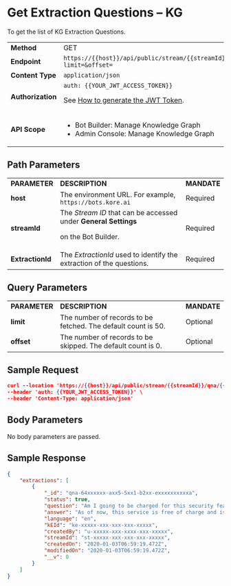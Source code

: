 # **Get Extraction Questions – KG**

To get the list of KG Extraction Questions.


<table>
  <tr>
   <td><strong>Method</strong>
   </td>
   <td>GET
   </td>
  </tr>
  <tr>
   <td><strong>Endpoint</strong>
   </td>
   <td><code>https://{{host}}/api/public/stream/{{streamId}}/qna/{{ExtractionId}}/questions?limit=&offset=</code>
   </td>
  </tr>
  <tr>
   <td><strong>Content Type</strong>
   </td>
   <td><code>application/json</code>
   </td>
  </tr>
  <tr>
   <td><strong>Authorization</strong>
   </td>
   <td><code>auth: {{YOUR_JWT_ACCESS_TOKEN}}</code>
<p>
See <a href="https://developer.kore.ai/docs/bots/api-guide/apis/#Generating_the_JWT_Token">How to generate the JWT Token</a>.
   </td>
  </tr>
  <tr>
   <td><strong>API Scope</strong>
   </td>
   <td>
<ul>

<li>Bot Builder: Manage Knowledge Graph

<li>Admin Console: Manage Knowledge Graph
</li>
</ul>
   </td>
  </tr>
</table>


 


## Path Parameters


<table>
  <tr>
   <td><strong>PARAMETER</strong>
   </td>
   <td><strong>DESCRIPTION</strong>
   </td>
   <td><strong>MANDATE</strong>
   </td>
  </tr>
  <tr>
   <td><strong>host</strong>
   </td>
   <td>The environment URL. For example, <code>https://bots.kore.ai</code>
   </td>
   <td>Required
   </td>
  </tr>
  <tr>
   <td><strong>streamId</strong>
   </td>
   <td>The <em>Stream ID</em> that can be accessed under <strong>General Settings</strong>
<p>
on the Bot Builder.
   </td>
   <td>Required
   </td>
  </tr>
  <tr>
   <td><strong>ExtractionId</strong>
   </td>
   <td>The <em>ExtractionId</em> used to identify the extraction of the questions.
   </td>
   <td>Required
   </td>
  </tr>
</table>


 


## Query Parameters


<table>
  <tr>
   <td><strong>PARAMETER</strong>
   </td>
   <td><strong>DESCRIPTION</strong>
   </td>
   <td><strong>MANDATE</strong>
   </td>
  </tr>
  <tr>
   <td><strong>limit</strong>
   </td>
   <td>The number of records to be fetched. The default count is 50.
   </td>
   <td>Optional
   </td>
  </tr>
  <tr>
   <td><strong>offset</strong>
   </td>
   <td>The number of records to be skipped. The default count is 0.
   </td>
   <td>Optional
   </td>
  </tr>
</table>


 


## Sample Request


```json
curl --location 'https://{{host}}/api/public/stream/{{streamId}}/qna/{{ExtractionId}}/questions?limit=20&offset=0' \
--header 'auth: {{YOUR_JWT_ACCESS_TOKEN}}' \
--header 'Content-Type: application/json'
```


## Body Parameters

No body parameters are passed.

 


## Sample Response


```json
{
    "extractions": [
        {
            "_id": "qna-64xxxxxx-axx5-5xx1-b2xx-exxxxxxxxxxa",
            "status": true,
            "question": "Am I going to be charged for this security feature?",
            "answer": "As of now, this service is free of charge and is a security measure for your online account safety.",
            "language": "en",
            "kEId": "ke-xxxxx-xxx-xxx-xxx-xxxxx",
            "createdBy": "u-xxxxx-xxx-xxxx-xxx-xxxxx",
            "streamId": "st-xxxxx-xxx-xxx-xxx-xxxxx",
            "createdOn": "2020-01-03T06:59:19.472Z",
            "modifiedOn": "2020-01-03T06:59:19.472Z",
            "__v": 0
        }
    ]
}
